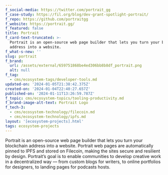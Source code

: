 ```yaml
---
f_social-media: https://twitter.com/portrait_gg
f_case-study: https://fil.org/blog/dev-grant-spotlight-portrait/
f_repo: https://github.com/portraitgg
f_website: https://portrait.gg/
f_featured: false
title: Portrait
f_card-text-truncated: >-
  Portrait is an open-source web page builder that lets you turn your blockchain
  address into a website.
f_what-s-new: ''
slug: portrait
f_brand:
  url: /assets/external/659751868be4ed306bb8b8df_portrait.png
  alt: null
f_tag:
  - cms/ecosystem-tags/developer-tools.md
updated-on: '2024-01-05T21:38:42.375Z'
created-on: '2024-01-04T22:40:27.657Z'
published-on: '2024-01-11T13:26:59.787Z'
f_topic: cms/ecosystem-topics/tooling-productivity.md
f_brand-image-alt-text: Portrait Logo
f_tech-3:
  - cms/ecosystem-technology/filecoin.md
  - cms/ecosystem-technology/ipfs.md
layout: '[ecosystem-projects].html'
tags: ecosystem-projects
---
```


Portrait is an open-source web page builder that lets you turn your blockchain address into a website. Portrait web pages are automatically pinned to IPFS and stored on Filecoin, making the sites secure and resilient by design. Portrait’s goal is to enable communities to develop creative work in a decentralized way –– from custom blogs for writers, to online portfolios for designers, to landing pages for podcasts hosts.
